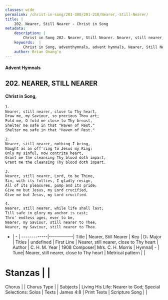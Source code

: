 ```yaml
---
classes: wide
permalink: /christ-in-song/201-300/201-210/Nearer,-Still-Nearer/
title: |
    202. Nearer, Still Nearer - Christ in Song
metadata:
    description: |
        Christ in Song 202. Nearer, Still Nearer. Nearer, still nearer, close to Thy heart, Draw me, my Saviour, so precious Thou art; Fold me, O fold me close to Thy breast, Shelter me safe in that "Haven of Rest," Shelter me safe in that "Haven of Rest."
    keywords:  |
        Christ in Song, adventhymnals, advent hymnals, Nearer, Still Nearer, Nearer, still nearer, close to Thy heart. 
    author: Brian Onang'o
---
```


#### Advent Hymnals
## 202. NEARER, STILL NEARER
####  Christ in Song,

```txt
1.
Nearer, still nearer, close to Thy heart,
Draw me, my Saviour, so precious Thou art;
Fold me, O fold me close to Thy breast,
Shelter me safe in that "Haven of Rest,"
Shelter me safe in that "Haven of Rest."

2.
Nearer, still nearer, nothing I bring,
Naught as an off'ring to Jesus my King;
Only my sinful, now contrite heart,
Grant me the cleansing Thy blood doth impart,
Grant me the cleansing Thy blood doth impart.

3.
Nearer, still nearer, Lord, to be Thine,
Sin, with its follies, I gladly resign,
All of its pleasures, pomp and its pride;
Give me but Jesus, my Lord crucified,
Give me but Jesus, my Lord crucified.

4.
Nearer, still nearer, while life shall last;
Till safe in glory my anchor is cast;
Thro' endless ages, ever to be,
Nearer, my Saviour, still nearer to Thee,
Nearer, my Saviour, still nearer to Thee.


```

- |   -  |
-------------|------------|
Title | Nearer, Still Nearer |
Key | D♭ Major |
Titles | undefined |
First Line | Nearer, still nearer, close to Thy heart |
Author | C. H. M.
Year | 1908
Composer| Mrs. C. H. Morris |
Hymnal|  - |
Tune| Nearer, still nearer, close to Thy heart |
Metrical pattern | |
# Stanzas |  |
Chorus |  |
Chorus Type |  |
Subjects | Living His Life: Nearer to God; Special Selections: Solos |
Texts | James 4:8 |
Print Texts | 
Scripture Song |  |
    
